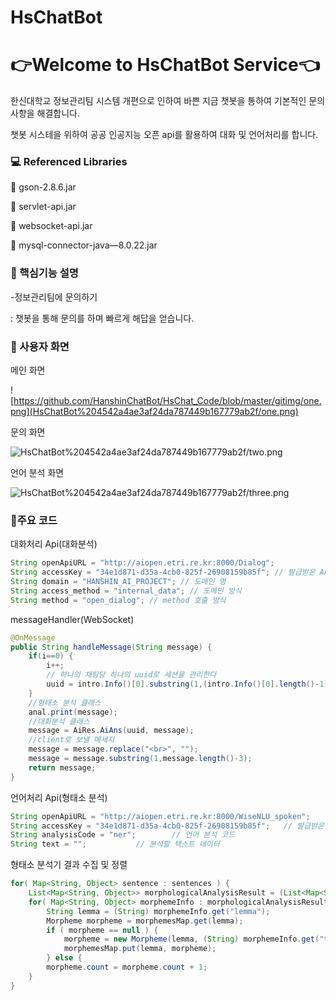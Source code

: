 # HsChatBot

# 👉Welcome to HsChatBot Service👈

한신대학교 정보관리팀 시스템 개편으로 인하여 바쁜 지금 챗봇을 통하여 기본적인 문의사항을 해결합니다.

챗봇 시스테을 위하여 공공 인공지능 오픈 api를 활용하여 대화 및 언어처리를 합니다.

### 💻 Referenced Libraries

👀 gson-2.8.6.jar

👀 servlet-api.jar

👀 websocket-api.jar

👀 mysql-connector-java—8.0.22.jar

### 📎 핵심기능 설명

-정보관리팀에 문의하기

: 챗봇을 통해 문의를 하며 빠르게 해답을 얻습니다.

### 🌱 사용자 화면

메인 화면

![https://github.com/HanshinChatBot/HsChat_Code/blob/master/gitimg/one.png](HsChatBot%204542a4ae3af24da787449b167779ab2f/one.png)

문의 화면

![HsChatBot%204542a4ae3af24da787449b167779ab2f/two.png](HsChatBot%204542a4ae3af24da787449b167779ab2f/two.png)

언어 분석 화면

![HsChatBot%204542a4ae3af24da787449b167779ab2f/three.png](HsChatBot%204542a4ae3af24da787449b167779ab2f/three.png)

### 🐳주요 코드

대화처리 Api(대화분석) 

```java
String openApiURL = "http://aiopen.etri.re.kr:8000/Dialog";
String accessKey = "34e1d871-d35a-4cb0-825f-26908159b85f"; // 발급받은 API Key
String domain = "HANSHIN_AI_PROJECT"; // 도메인 명
String access_method = "internal_data"; // 도메인 방식
String method = "open_dialog"; // method 호출 방식
```

messageHandler(WebSocket)

```java
@OnMessage
public String handleMessage(String message) {
	if(i==0) {
		i++;
		// 하나의 채팅당 하나의 uuid로 세션을 관리한다
		uuid = intro.Info()[0].substring(1,(intro.Info()[0].length()-1));
	}
	//형태소 분석 클래스
	anal.print(message); 
	//대화분석 클래스
	message = AiRes.AiAns(uuid, message);
	//client로 보낼 메세지
	message = message.replace("<br>", "");
	message = message.substring(1,message.length()-3);
	return message;
}
```

언어처리 Api(형태소 분석)

```java
String openApiURL = "http://aiopen.etri.re.kr:8000/WiseNLU_spoken";         
String accessKey = "34e1d871-d35a-4cb0-825f-26908159b85f";   // 발급받은 API Key
String analysisCode = "ner";        // 언어 분석 코드
String text = "";           // 분석할 텍스트 데이터
```

형태소 분석기 결과 수집 및 정렬

```java
for( Map<String, Object> sentence : sentences ) {
    List<Map<String, Object>> morphologicalAnalysisResult = (List<Map<String, Object>>) sentence.get("morp");
    for( Map<String, Object> morphemeInfo : morphologicalAnalysisResult ) {
        String lemma = (String) morphemeInfo.get("lemma");
        Morpheme morpheme = morphemesMap.get(lemma);
        if ( morpheme == null ) {
            morpheme = new Morpheme(lemma, (String) morphemeInfo.get("type"), 1);
            morphemesMap.put(lemma, morpheme);
        } else {
        morpheme.count = morpheme.count + 1;
    }
}
```
